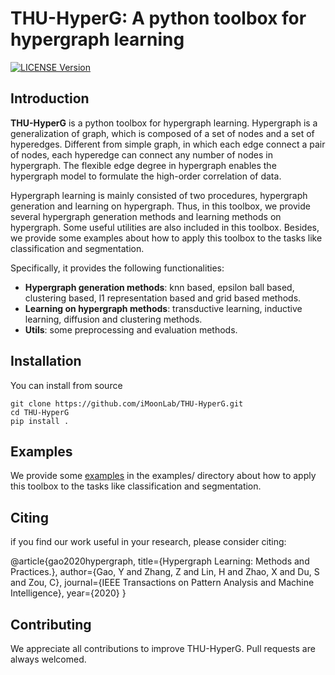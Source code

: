 [license-image]: https://img.shields.io/github/license/iMoonLab/THU-HyperG.svg
[license-url]: https://github.com/iMoonLab/THU-HyperG/blob/master/LICENSE

THU-HyperG: A python toolbox for hypergraph learning  
===


[![LICENSE Version][license-image]][license-url]




Introduction
---
**THU-HyperG** is a python toolbox for hypergraph learning. Hypergraph is a generalization of graph, which is composed of a set of nodes and a set of hyperedges. Different from simple graph, in which each edge connect a pair of nodes, each hyperedge can connect any number of nodes in hypergraph. The flexible edge degree in hypergraph enables the hypergraph model to formulate the high-order correlation of data.

Hypergraph learning is mainly consisted of two procedures, hypergraph generation and learning on hypergraph. Thus, in this toolbox, we provide several hypergraph generation methods and learning methods on hypergraph. Some useful utilities are also included in this toolbox. Besides, we provide some examples about how to apply this toolbox to the tasks like classification and segmentation.  

Specifically, it provides the following functionalities:
* **Hypergraph generation methods**: knn based, epsilon ball based, clustering based, l1 representation based and grid based methods.
* **Learning on hypergraph methods**: transductive learning, inductive learning, diffusion and clustering methods.
* **Utils**: some preprocessing and evaluation methods.

Installation
---
You can install from source
    
    git clone https://github.com/iMoonLab/THU-HyperG.git
    cd THU-HyperG
    pip install .

Examples
---

We provide some [examples](https://github.com/iMoonLab/THU-HyperG/tree/master/examples) in the examples/ directory about how to apply this toolbox to the tasks like classification and segmentation.  

Citing
--- 
if you find our work useful in your research, please consider citing:

@article{gao2020hypergraph,
  title={Hypergraph Learning: Methods and Practices.},
  author={Gao, Y and Zhang, Z and Lin, H and Zhao, X and Du, S and Zou, C},
  journal={IEEE Transactions on Pattern Analysis and Machine Intelligence},
  year={2020}
}

Contributing
---
We appreciate all contributions to improve THU-HyperG. Pull requests are always welcomed.
